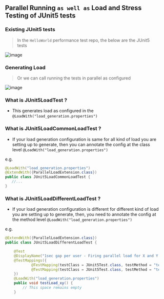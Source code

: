 ## Parallel Running `as well as` Load and Stress Testing of JUnit5 tests

### Existing JUnit5 tests

> In the `HelloWorld` performance test repo, the below are the JUnit5 tests

![image](https://user-images.githubusercontent.com/12598420/57195971-0563bc80-6f50-11e9-9d68-ef86ed4c4a57.png)

### Generating Load

> Or we can call running the tests in parallel as configured

![image](https://user-images.githubusercontent.com/12598420/57195957-e06f4980-6f4f-11e9-975c-2f8e3bfb6967.png)

### What is JUnit5LoadTest ?
+ This generates load as configured in the `@LoadWith("load_generation.properties")`

### What is JUnit5LoadCommonLoadTest ?
+ If your load generation configuration is same for all kind of load you are setting up to generate, then
you can annotate the config at the class level `@LoadWith("load_generation.properties")`

e.g.

```java
@LoadWith("load_generation.properties")
@ExtendWith({ParallelLoadExtension.class})
public class JUnit5LoadCommonLoadTest {
   //...
}
```

### What is JUnit5LoadDifferentLoadTest ?
+ If your load generation configuration is different for different kind of load you are setting up to generate, then, you need to annotate the config at the method level `@LoadWith("load_generation.properties")`

e.g.
```java
@ExtendWith({ParallelLoadExtension.class})
public class JUnit5LoadDifferentLoadTest {

    @Test
    @DisplayName("1sec gap per user - Firing parallel load for X and Y scenarios")
    @TestMappings({
            @TestMapping(testClass = JUnit5Test.class, testMethod = "testX"),
            @TestMapping(testClass = JUnit5Test.class, testMethod = "testY")
    })
    @LoadWith("load_generation.properties")
    public void testLoad_xy() {
        // This space remains empty
    }

```

